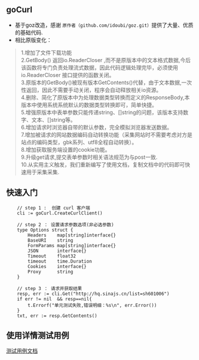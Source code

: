 ## goCurl

- 基于goz改造，感谢 `原作者（github.com/idoubi/goz.git）`提供了大量、优质的基础代码.  
- 相比原版变化：
>   1.增加了文件下载功能  
>   2.GetBody() 返回io.ReaderCloser ,而不是原版本中的文本格式数据,今后该函数将专门负责处理流式数据，因此代码逻辑处理完毕，必须使用io.ReaderCloser 接口提供的函数关闭。  
>   3.原版本的GetBody()被现有版本GetContents()代替，由于文本数据,一次性返回，因此不需要手动关闭，程序会自动释放相关io资源。  
>   4.删除、简化了原版本中为处理数据类型转换而定义的ResponseBody,本版本中使用系统系统默认的数据类型转换即可，简单快捷。  
>   5.增强原版本中表单参数只能传递string、[]string的问题，该版本支持数字、文本、[]string等。  
>   6.增加请求时浏览器自带的默认参数，完全模拟浏览器发送数据。  
>   7.增加被请求的网站数据编码自动转换功能（采集网站时不需要考虑对方是站点的编码类型，gbk系列、utf8全程自动转换）。  
>   8.增加获取服务端设置的cookie功能。    
>   9.升级get请求,提交表单参数时相关语法规范为与post一致.   
>   10.从实用主义触发，我们重新编写了使用文档，复制文档中的代码即可快速用于采集采集.    

## 快速入门  
```code
    // step 1 :  创建 curl 客户端
	cli := goCurl.CreateCurlClient()

    // step 2 ： 设置请求参数选项(非必选参数)
    type Options struct {
        Headers    map[string]interface{}
        BaseURI    string
        FormParams map[string]interface{}
        JSON       interface{}
        Timeout    float32
        timeout    time.Duration
        Cookies    interface{}
        Proxy      string
    }

    // step 3 ： 请求并获取结果
	resp, err := cli.Get("http://hq.sinajs.cn/list=sh601006")
	if err != nil  && resp==nil{
		t.Errorf("单元测试失败,错误明细：%s\n", err.Error())
	}
	txt, err := resp.GetContents()

```
## 使用详情测试用例  
[测试用例文档](./test/request_test.go)  
